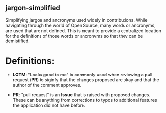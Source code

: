 ## jargon-simplified

Simplifying jargon and ancronyms used widely in contributions. While navigating through the world of Open Source, many words or ancronyms, are used
that are not defined. This is meant to provide a centralized location for the definitions of those words or ancronyms so that they can be demistified.

# Definitions:

- **LGTM**: "Looks good to me" is commonly used when reviewing a pull request (**PR**) to siginfy that the changes proposed are okay and that the author of the comment approves.

- **PR**: "pull request" is an **Issue** that is raised with proposed changes. These can be anything from corrections to typos to additional features the application did not have before.
